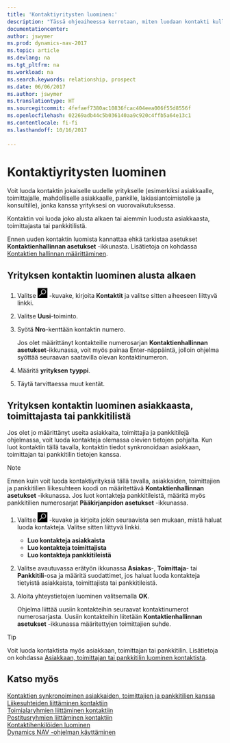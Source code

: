 ```yaml
---
title: 'Kontaktiyritysten luominen:'
description: "Tässä ohjeaiheessa kerrotaan, miten luodaan kontakti kullekin sellaiselle uudelle yritykselle tai mahdolliselle yritykselle, joiden kanssa olet vuorovaikutuksessa tai joihin sinulla on liikesuhde."
documentationcenter: 
author: jswymer
ms.prod: dynamics-nav-2017
ms.topic: article
ms.devlang: na
ms.tgt_pltfrm: na
ms.workload: na
ms.search.keywords: relationship, prospect
ms.date: 06/06/2017
ms.author: jswymer
ms.translationtype: HT
ms.sourcegitcommit: 4fefaef7380ac10836fcac404eea006f55d8556f
ms.openlocfilehash: 02269adb44c5b036140aa9c920c4ffb5a64e13c1
ms.contentlocale: fi-fi
ms.lasthandoff: 10/16/2017

---
```

# <a name="how-to-create-contact-companies"></a>Kontaktiyritysten luominen
Voit luoda kontaktin jokaiselle uudelle yritykselle (esimerkiksi asiakkaalle, toimittajalle, mahdolliselle asiakkaalle, pankille, lakiasiantoimistolle ja konsultille), jonka kanssa yrityksesi on vuorovaikutuksessa.

Kontaktin voi luoda joko alusta alkaen tai aiemmin luodusta asiakkaasta, toimittajasta tai pankkitilistä.

Ennen uuden kontaktin luomista kannattaa ehkä tarkistaa asetukset **Kontaktienhallinnan asetukset** -ikkunasta. Lisätietoja on kohdassa [Kontaktien hallinnan määrittäminen](marketing-setup-marketing.md).

## <a name="create-a-company-contact-from-scratch"></a>Yrityksen kontaktin luominen alusta alkaen
1. Valitse ![Etsi sivu tai raportti](media/ui-search/search_small.png "Etsi sivu tai raportti -kuvake") -kuvake, kirjoita **Kontaktit** ja valitse sitten aiheeseen liittyvä linkki.
2. Valitse **Uusi**-toiminto.
3. Syötä **Nro**-kenttään kontaktin numero.

    Jos olet määrittänyt kontakteille numerosarjan **Kontaktienhallinnan asetukset**-ikkunassa, voit myös painaa Enter-näppäintä, jolloin ohjelma syöttää seuraavan saatavilla olevan kontaktinumeron.  
4. Määritä **yrityksen** **tyyppi**.
5. Täytä tarvittaessa muut kentät.

## <a name="to-create-a-company-contact-from-a-customer-vendor-or-bank-account"></a>Yrityksen kontaktin luominen asiakkaasta, toimittajasta tai pankkitilistä
Jos olet jo määrittänyt useita asiakkaita, toimittajia ja pankkitilejä ohjelmassa, voit luoda kontakteja olemassa olevien tietojen pohjalta. Kun luot kontaktin tällä tavalla, kontaktin tiedot synkronoidaan asiakkaan, toimittajan tai pankkitilin tietojen kanssa.

> [!NOTE]  
>   Ennen kuin voit luoda kontaktiyrityksiä tällä tavalla, asiakkaiden, toimittajien ja pankkitilien liikesuhteen koodi on määritettävä **Kontaktienhallinnan asetukset** -ikkunassa. Jos luot kontakteja pankkitileistä, määritä myös pankkitilien numerosarjat **Pääkirjanpidon asetukset** -ikkunassa.

1. Valitse ![Etsi sivu tai raportti](media/ui-search/search_small.png "Etsi sivu tai raportti -kuvake") -kuvake ja kirjoita jokin seuraavista sen mukaan, mistä haluat luoda kontakteja. Valitse sitten liittyvä linkki.
   * **Luo kontakteja asiakkaista**
   * **Luo kontakteja toimittajista**
   * **Luo kontakteja pankkitileistä**
2. Valitse avautuvassa erätyön ikkunassa **Asiakas**-, **Toimittaja**- tai **Pankkitili**-osa ja määritä suodattimet, jos haluat luoda kontakteja tietyistä asiakkaista, toimittajista tai pankkitileistä.
3. Aloita yhteystietojen luominen valitsemalla **OK**.

    Ohjelma liittää uusiin kontakteihin seuraavat kontaktinumerot numerosarjasta. Uusiin kontakteihin liitetään **Kontaktienhallinnan asetukset** -ikkunassa määritettyjen toimittajien suhde.

> [!TIP]  
>   Voit luoda kontaktista myös asiakkaan, toimittajan tai pankkitilin. Lisätietoja on kohdassa [Asiakkaan, toimittajan tai pankkitilin luominen kontaktista](marketing-how-create-contacts-new-customers-vendors-bank-accounts.md).

## <a name="see-also"></a>Katso myös
[Kontaktien synkronoiminen asiakkaiden, toimittajien ja pankkitilien kanssa](marketing-synchronize-contacts-customers-vendors-bank-accounts.md)  
[Liikesuhteiden liittäminen kontaktiin](marketing-business-relations.md#AssignBusRelContact)  
[Toimialaryhmien liittäminen kontaktiin](marketing-industry-groups.md#AssignIndustryGroupContact)  
[Postitusryhmien liittäminen kontaktiin](marketing-mailing-groups.md#AssignMailGroupContact)  
[Kontaktihenkilöiden luominen](marketing-create-contact-persons.md)  
[Dynamics NAV -ohjelman käyttäminen](ui-work-product.md)

